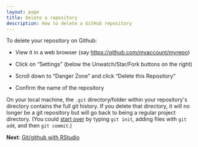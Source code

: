 ```yaml
---
layout: page
title: Delete a repository
description: How to delete a GitHub repository
---
```


To delete your repository on Github:

- View it in a web browser (say <https://github.com/myaccount/myrepo>)

- Click on &ldquo;Settings&rdquo; (below the Unwatch/Star/Fork buttons
  on the right)

- Scroll down to &ldquo;Danger Zone&rdquo; and click &ldquo;Delete this Repository&rdquo;

- Confirm the name of the repository

On your local machine, the `.git` directory/folder within your repository's
directory contains the full git history. If you delete that directory,
it will no longer be a git repository but will go back to being a
regular project directory.
(You could [start over](init.html) by typing `git init`, adding files
with `git add`, and then `git commit`.)

**Next**: [Git/github with RStudio](rstudio.html)
